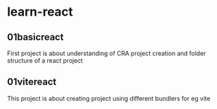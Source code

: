 # learn-react

## 01basicreact

First project is about understanding of CRA project creation and 
folder structure of a react project

## 01vitereact

This project is about creating project using different bundlers for eg vite